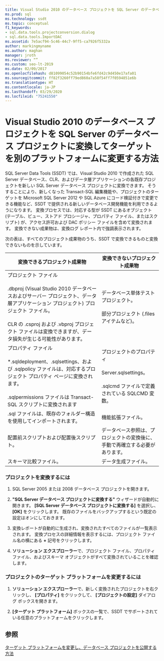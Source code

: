 ```yaml
---
title: Visual Studio 2010 のデータベース プロジェクトを SQL Server のデータベース プロジェクトに変換する
ms.prod: sql
ms.technology: ssdt
ms.topic: conceptual
f1_keywords:
- sql.data.tools.projectconversion.dialog
- sql.data.tools.ImportDAC
ms.assetid: 7e5acf94-5c46-44c7-9ff5-ca7926f5332a
author: markingmyname
ms.author: maghan
manager: jroth
ms.reviewer: “”
ms.custom: seo-lt-2019
ms.date: 02/09/2017
ms.openlocfilehash: d81099054c52b90154bfe6fd42c9d450e17afa01
ms.sourcegitcommit: ff82f3260ff79ed860a7a58f54ff7f0594851e6b
ms.translationtype: HT
ms.contentlocale: ja-JP
ms.lasthandoff: 03/29/2020
ms.locfileid: "75241550"
---
```

# <a name="how-to-convert-a-visual-studio-2010-database-projects-to-sql-server-database-projects-and-retarget-to-a-different-platform"></a>Visual Studio 2010 のデータベース プロジェクトを SQL Server のデータベース プロジェクトに変換してターゲットを別のプラットフォームに変更する方法

SQL Server Data Tools (SSDT) では、Visual Studio 2010 で作成された SQL Server データベース、CLR、およびデータ層アプリケーションの各既存プロジェクトを新しい SQL Server データベース プロジェクトに変換できます。 そうすることにより、新しくなった Transact\-SQL 編集機能や、プロジェクトのターゲットを Microsoft SQL Server 2012 や SQL Azure にコード検証付きで変更できる機能など、SSDT で提供される新しいデータベース開発機能を利用できるようになります。 変換プロセスでは、対応する型が SSDT にあるオブジェクト (テーブル、ビュー、ストアド プロシージャ、プロパティ ファイル、またはスクリプト) が、アクセス許可および DAC ポリシー ファイルを含めて変換されます。 変換できない成果物は、変換ログ レポート内で強調表示されます。  
  
次の表は、すべてのプロジェクト成果物のうち、SSDT で変換できるものと変換できないものを示しています。  
  
|変換できるプロジェクト成果物|変換できないプロジェクト成果物|  
|-------------------------------------------|----------------------------------------------|  
|プロジェクト ファイル<br /><br />.dbproj (Visual Studio 2010 データベースおよびサーバー プロジェクト、データ層アプリケーション プロジェクト) プロジェクト ファイル。<br /><br />CLR の .csproj および .vbproj プロジェクト ファイルは変換できますが、データ損失が生じる可能性があります。|データベース単体テスト プロジェクト。<br /><br />部分プロジェクト (.files アイテムなど)。|  
|プロパティ ファイル<br /><br />*.sqldeployment、.sqlsettings、および .sqlpolicy ファイルは、対応するプロジェクト プロパティ ページに変換されます。<br /><br />.sqlpermissions ファイルは Transact\-SQL スクリプトに変換されます|プロジェクトのプロパティ<br /><br />Server.sqlsettings。<br /><br />.sqlcmd ファイルで定義されている SQLCMD 変数。|  
|.sql ファイルは、既存のフォルダー構造を使用してインポートされます。|機能拡張ファイル。|  
|配置前スクリプトおよび配置後スクリプト。|データベース参照は、プロジェクトの変換後に、手動で再確立する必要があります。|  
|スキーマ比較ファイル。|データ生成ファイル。|  
  
### <a name="to-convert-a-project"></a>プロジェクトを変換するには  
  
1.  SQL Server 2005 または 2008 データベース プロジェクトを開きます。  
  
2.  **"SQL Server データベース プロジェクトに変換する"** ウィザードが自動的に開きます。 **[SQL Server データベース プロジェクトに変換する]** を選択し、 **[OK]** をクリックします。 既存のファイルをバックアップするという既定の設定はオンにしておきます。  
  
3.  変換レポートが自動的に生成され、変換されたすべてのファイルが一覧表示されます。 変換プロセスの詳細情報を表示するには、プロジェクト ファイル名の横にある **+** 記号をクリックします。  
  
4.  **ソリューション エクスプローラー**で、プロジェクト ファイル、プロパティ ファイル、およびスキーマ オブジェクトがすべて変換されていることを確認します。  
  
### <a name="to-change-a-projects-target-platform"></a>プロジェクトのターゲット プラットフォームを変更するには  
  
1.  **ソリューション エクスプローラー**で、新しく変換されたプロジェクトを右クリックし、 **[プロパティ]** をクリックして、 **[プロジェクトの設定]** ダイアログ ボックスを開きます。  
  
2.  **[ターゲット プラットフォーム]** ボックスの一覧で、SSDT でサポートされている任意のプラットフォームをクリックします。  
  
## <a name="see-also"></a>参照  
[ターゲット プラットフォームを変更し、データベース プロジェクトを公開する方法](../ssdt/how-to-change-target-platform-and-publish-a-database-project.md)  
  

